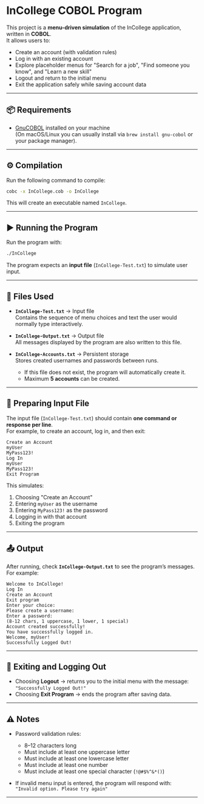 # InCollege COBOL Program

This project is a **menu-driven simulation** of the InCollege application, written in **COBOL**.  
It allows users to:
- Create an account (with validation rules)
- Log in with an existing account
- Explore placeholder menus for "Search for a job", "Find someone you know", and "Learn a new skill"
- Logout and return to the initial menu
- Exit the application safely while saving account data

---

## 📦 Requirements

- [GnuCOBOL](https://gnucobol.sourceforge.io/) installed on your machine  
  (On macOS/Linux you can usually install via `brew install gnu-cobol` or your package manager).

---

## ⚙️ Compilation

Run the following command to compile:

```bash
cobc -x InCollege.cob -o InCollege
```

This will create an executable named `InCollege`.

---

## ▶️ Running the Program

Run the program with:

```bash
./InCollege
```

The program expects an **input file** (`InCollege-Test.txt`) to simulate user input.

---

## 📂 Files Used

- **`InCollege-Test.txt`** → Input file  
  Contains the sequence of menu choices and text the user would normally type interactively.

- **`InCollege-Output.txt`** → Output file  
  All messages displayed by the program are also written to this file.

- **`InCollege-Accounts.txt`** → Persistent storage  
  Stores created usernames and passwords between runs.  
  - If this file does not exist, the program will automatically create it.  
  - Maximum **5 accounts** can be created.

---

## 📝 Preparing Input File

The input file (`InCollege-Test.txt`) should contain **one command or response per line**.  
For example, to create an account, log in, and then exit:

```text
Create an Account
myUser
MyPass123!
Log In
myUser
MyPass123!
Exit Program
```

This simulates:
1. Choosing "Create an Account"
2. Entering `myUser` as the username
3. Entering `MyPass123!` as the password
4. Logging in with that account
5. Exiting the program

---

## 📤 Output

After running, check **`InCollege-Output.txt`** to see the program’s messages.  
For example:

```text
Welcome to InCollege!
Log In
Create an Account
Exit program
Enter your choice:
Please create a username:
Enter a password:
(8-12 chars, 1 uppercase, 1 lower, 1 special)
Account created successfully!
You have successfully logged in.
Welcome, myUser!
Successfully Logged Out!
```

---

## 🚪 Exiting and Logging Out

- Choosing **Logout** → returns you to the initial menu with the message:  
  `"Successfully Logged Out!"`  
- Choosing **Exit Program** → ends the program after saving data.

---

## ⚠️ Notes

- Password validation rules:  
  - 8–12 characters long  
  - Must include at least one uppercase letter  
  - Must include at least one lowercase letter  
  - Must include at least one number  
  - Must include at least one special character (`!@#$%^&*()`)

- If invalid menu input is entered, the program will respond with:  
  `"Invalid option. Please try again"`

---
